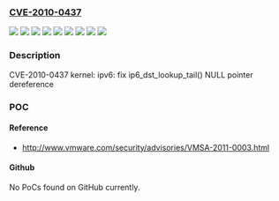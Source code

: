### [CVE-2010-0437](https://cve.mitre.org/cgi-bin/cvename.cgi?name=CVE-2010-0437)
![](https://img.shields.io/static/v1?label=Product&message=MRG%20for%20RHEL-5&color=blue)
![](https://img.shields.io/static/v1?label=Product&message=Red%20Hat%20Enterprise%20Linux%205&color=blue)
![](https://img.shields.io/static/v1?label=Product&message=Red%20Hat%20Enterprise%20Linux%205.2%20Z%20Stream&color=blue)
![](https://img.shields.io/static/v1?label=Product&message=Red%20Hat%20Enterprise%20Linux%205.3.Z%20-%20Server%20Only&color=blue)
![](https://img.shields.io/static/v1?label=Version&message=!%200%3A2.6.18-128.14.1.el5%20&color=brighgreen)
![](https://img.shields.io/static/v1?label=Version&message=!%200%3A2.6.18-164.15.1.el5%20&color=brighgreen)
![](https://img.shields.io/static/v1?label=Version&message=!%200%3A2.6.18-92.1.38.el5%20&color=brighgreen)
![](https://img.shields.io/static/v1?label=Version&message=!%200%3A2.6.24.7-149.el5rt%20&color=brighgreen)
![](https://img.shields.io/static/v1?label=Vulnerability&message=NULL%20Pointer%20Dereference&color=brighgreen)

### Description

CVE-2010-0437 kernel: ipv6: fix ip6_dst_lookup_tail() NULL pointer dereference

### POC

#### Reference
- http://www.vmware.com/security/advisories/VMSA-2011-0003.html

#### Github
No PoCs found on GitHub currently.


